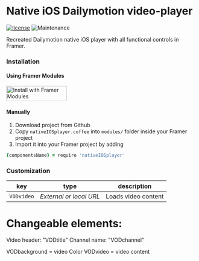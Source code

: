 # Native iOS Dailymotion video-player
[![license](https://img.shields.io/github/license/bpxl-labs/RemoteLayer.svg)](https://opensource.org/licenses/MIT)
![Maintenance](https://img.shields.io/maintenance/yes/2018.svg)


Recreated Dailymotion native iOS player with all functional controls in Framer.


### Installation

#### Using Framer Modules

<a href='https://open.framermodules.com/input-framer'>
  <img alt='Install with Framer Modules' src='https://www.framermodules.com/assets/badge@2x.png' width='160' height='40' />
</a>

#### Manually

1. Download project from Github
2. Copy `nativeIOSplayer.coffee` into `modules/` folder inside your Framer project
3. Import it into your Framer project by adding
```coffeescript
{componentsName} = require 'nativeIOSplayer'
```


### Customization

| key            | type              | description                           |
| ---------------|:-----------------:|---------------------------------------|
| `VODvideo`         | *External or local URL*          | Loads video content








# Changeable elements:
Video header: "VODtitle"
Channel name: "VODchannel"

VODbackground = video Color
VODvideo = video content
